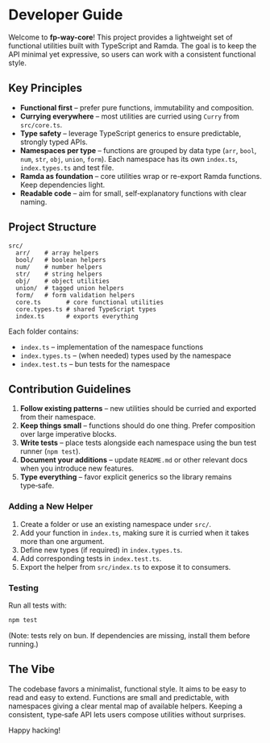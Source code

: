 # Developer Guide

Welcome to **fp-way-core**! This project provides a lightweight set of functional utilities built with TypeScript and Ramda. The goal is to keep the API minimal yet expressive, so users can work with a consistent functional style.

## Key Principles

- **Functional first** – prefer pure functions, immutability and composition.
- **Currying everywhere** – most utilities are curried using `Curry` from `src/core.ts`.
- **Type safety** – leverage TypeScript generics to ensure predictable, strongly typed APIs.
- **Namespaces per type** – functions are grouped by data type (`arr`, `bool`, `num`, `str`, `obj`, `union`, `form`). Each namespace has its own `index.ts`, `index.types.ts` and test file.
- **Ramda as foundation** – core utilities wrap or re-export Ramda functions. Keep dependencies light.
- **Readable code** – aim for small, self‑explanatory functions with clear naming.

## Project Structure

```
src/
  arr/    # array helpers
  bool/   # boolean helpers
  num/    # number helpers
  str/    # string helpers
  obj/    # object utilities
  union/  # tagged union helpers
  form/   # form validation helpers
  core.ts       # core functional utilities
  core.types.ts # shared TypeScript types
  index.ts      # exports everything
```

Each folder contains:

- `index.ts` – implementation of the namespace functions
- `index.types.ts` – (when needed) types used by the namespace
- `index.test.ts` – bun tests for the namespace

## Contribution Guidelines

1. **Follow existing patterns** – new utilities should be curried and exported from their namespace.
2. **Keep things small** – functions should do one thing. Prefer composition over large imperative blocks.
3. **Write tests** – place tests alongside each namespace using the bun test runner (`npm test`).
4. **Document your additions** – update `README.md` or other relevant docs when you introduce new features.
5. **Type everything** – favor explicit generics so the library remains type‑safe.

### Adding a New Helper

1. Create a folder or use an existing namespace under `src/`.
2. Add your function in `index.ts`, making sure it is curried when it takes more than one argument.
3. Define new types (if required) in `index.types.ts`.
4. Add corresponding tests in `index.test.ts`.
5. Export the helper from `src/index.ts` to expose it to consumers.

### Testing

Run all tests with:

```bash
npm test
```

(Note: tests rely on bun. If dependencies are missing, install them before running.)

## The Vibe

The codebase favors a minimalist, functional style. It aims to be easy to read and easy to extend. Functions are small and predictable, with namespaces giving a clear mental map of available helpers. Keeping a consistent, type‑safe API lets users compose utilities without surprises.

Happy hacking!
